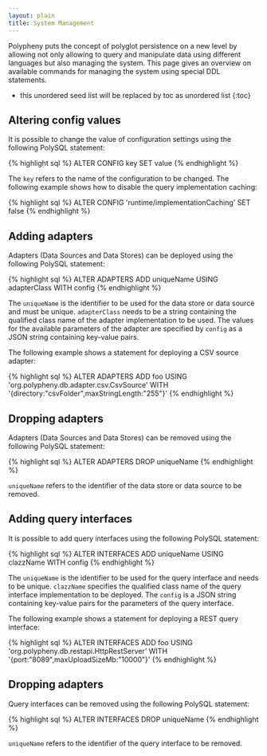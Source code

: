 ```yaml
---
layout: plain
title: System Management
---
```


Polypheny puts the concept of polyglot persistence on a new level by allowing not only allowing to query and manipulate data using different languages but also managing the system. This page gives an overview on available commands for managing the system using special DDL statements.

* this unordered seed list will be replaced by toc as unordered list
{:toc}


## Altering config values

It is possible to change the value of configuration settings using the following PolySQL statement:

{% highlight sql %}
ALTER CONFIG key SET value
{% endhighlight %}

The `key` refers to the name of the configuration to be changed. The following example shows how to disable the query implementation caching:

{% highlight sql %}
ALTER CONFIG 'runtime/implementationCaching' SET false
{% endhighlight %}



## Adding adapters

Adapters (Data Sources and Data Stores) can be deployed using the following PolySQL statement:

{% highlight sql %}
ALTER ADAPTERS ADD uniqueName USING adapterClass WITH config 
{% endhighlight %}

The `uniqueName` is the identifier to be used for the data store or data source and must be unique. `adapterClass` needs to be a string containing the qualified class name of the adapter implementation to be used. The values for the available parameters of the adapter are specified by `config` as a JSON string containing key-value pairs. 

The following example shows a statement for deploying a CSV source adapter:

{% highlight sql %}
ALTER ADAPTERS ADD foo USING 'org.polypheny.db.adapter.csv.CsvSource' WITH '{directory:"csvFolder",maxStringLength:"255"}'
{% endhighlight %}



## Dropping adapters

Adapters (Data Sources and Data Stores) can be removed using the following PolySQL statement:

{% highlight sql %}
ALTER ADAPTERS DROP uniqueName
{% endhighlight %}

`uniqueName` refers to the identifier of the data store or data source to be removed.


## Adding query interfaces

It is possible to add query interfaces using the following PolySQL statement:

{% highlight sql %}
ALTER INTERFACES ADD uniqueName USING clazzName WITH config
{% endhighlight %}

The `uniqueName` is the identifier to be used for the query interface and needs to be unique. `clazzName` specifies the qualified class name of the query interface implementation to be deployed. The `config` is a JSON string containing key-value pairs for the parameters of the query interface. 

The following example shows a statement for deploying a REST query interface:

{% highlight sql %}
ALTER INTERFACES ADD foo USING 'org.polypheny.db.restapi.HttpRestServer' WITH '{port:"8089",maxUploadSizeMb:"10000"}'
{% endhighlight %}



## Dropping adapters

Query interfaces can be removed using the following PolySQL statement:

{% highlight sql %}
ALTER INTERFACES DROP uniqueName
{% endhighlight %}

`uniqueName` refers to the identifier of the query interface to be removed.


